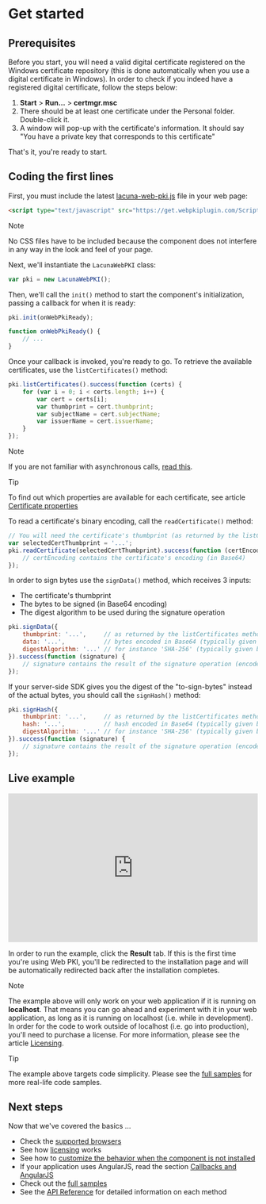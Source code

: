 ﻿# Get started

## Prerequisites

Before you start, you will need a valid digital certificate registered on the Windows certificate repository (this is done automatically when you use a digital certificate in Windows). In order to check if you indeed have a registered digital certificate, follow the steps below:

1. **Start** > **Run...** > **certmgr.msc**
1. There should be at least one certificate under the Personal folder. Double-click it.
1. A window will pop-up with the certificate's information. It should say "You have a private key that corresponds to this certificate"

That's it, you're ready to start.

## Coding the first lines

First, you must include the latest [lacuna-web-pki.js](https://get.webpkiplugin.com/Scripts/LacunaWebPKI/lacuna-web-pki-2.7.0.js) file in your web page:

```html
<script type="text/javascript" src="https://get.webpkiplugin.com/Scripts/LacunaWebPKI/lacuna-web-pki-2.7.0.js"></script>
```

> [!NOTE]
> No CSS files have to be included because the component does not interfere in any way in the look and feel of your page.

Next, we'll instantiate the `LacunaWebPKI` class:

```javascript
var pki = new LacunaWebPKI();
```

Then, we'll call the `init()` method to start the component's initialization, passing a callback for when it is ready:

```javascript
pki.init(onWebPkiReady);

function onWebPkiReady() {
    // ...
}
```

Once your callback is invoked, you're ready to go. To retrieve the available certificates, use the `listCertificates()` method:

```javascript
pki.listCertificates().success(function (certs) {
    for (var i = 0; i < certs.length; i++) {
        var cert = certs[i];
        var thumbprint = cert.thumbprint;
        var subjectName = cert.subjectName;
        var issuerName = cert.issuerName;
    }
});
```

> [!NOTE]
> If you are not familiar with asynchronous calls, [read this](async.md).

> [!TIP]
> To find out which properties are available for each certificate, see article [Certificate properties](cert-properties.md)

To read a certificate's binary encoding, call the `readCertificate()` method:

```javascript
// You will need the certificate's thumbprint (as returned by the listCertificates method)
var selectedCertThumbprint = '...';
pki.readCertificate(selectedCertThumbprint).success(function (certEncoding) {
    // certEncoding contains the certificate's encoding (in Base64)
});
```

In order to sign bytes use the `signData()` method, which receives 3 inputs:

* The certificate's thumbprint
* The bytes to be signed (in Base64 encoding)
* The digest algorithm to be used during the signature operation

```javascript
pki.signData({
    thumbprint: '...',     // as returned by the listCertificates method
    data: '...',           // bytes encoded in Base64 (typically given by server)
    digestAlgorithm: '...' // for instance 'SHA-256' (typically given by server)
}).success(function (signature) {
    // signature contains the result of the signature operation (encoded in Base64)
});
```

If your server-side SDK gives you the digest of the "to-sign-bytes" instead of the actual bytes, you should call the `signHash()` method:

```javascript
pki.signHash({
    thumbprint: '...',     // as returned by the listCertificates method
    hash: '...',           // hash encoded in Base64 (typically given by server)
    digestAlgorithm: '...' // for instance 'SHA-256' (typically given by server)
}).success(function (signature) {
    // signature contains the result of the signature operation (encoded in Base64)
});
```

## Live example

<iframe width="100%" height="300" src="https://jsfiddle.net/LacunaSoftware/6zkwejb9/embedded/" allowfullscreen="allowfullscreen" frameborder="0"></iframe>

In order to run the example, click the **Result** tab. If this is the first time you're using Web PKI, you'll be redirected to the installation page and will be automatically redirected back after the installation completes.

> [!NOTE]
> The example above will only work on your web application if it is running on **localhost**. That means you can go ahead and experiment with it in your web application,
> as long as it is running on localhost (i.e. while in development). In order for the code to work outside of localhost (i.e. go into production), you'll need to purchase
> a license. For more information, please see the article [Licensing](licensing.md).

> [!TIP]
> The example above targets code simplicity. Please see the [full samples](full-samples.md) for more real-life code samples.

## Next steps

Now that we've covered the basics ...

* Check the [supported browsers](browser-support.md)
* See how [licensing](licensing.md) works
* See how to [customize the behavior when the component is not installed](customizing-not-installed.md)
* If your application uses AngularJS, read the section [Callbacks and AngularJS](angularjs.md)
* Check out the [full samples](full-samples.md)
* See the [API Reference](api.md) for detailed information on each method

